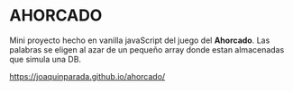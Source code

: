 # AHORCADO
Mini proyecto hecho en vanilla javaScript del juego del **Ahorcado**. Las palabras se eligen al azar de un pequeño array donde estan almacenadas que simula una DB. 

https://joaquinparada.github.io/ahorcado/
